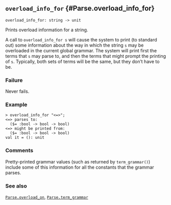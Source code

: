 ## `overload_info_for` {#Parse.overload_info_for}


```
overload_info_for: string -> unit
```



Prints overload information for a string.


A call to `overload_info_for s` will cause the system to print (to
standard out) some information about the way in which the string `s`
may be overloaded in the current global grammar. The system will print
first the terms that `s` may parse to, and then the terms that might
prompt the printing of `s`. Typically, both sets of terms will be the
same, but they don’t have to be.

### Failure

Never fails.

### Example

    
    > overload_info_for "<=>";
    <=> parses to:
      ($= :bool -> bool -> bool)
    <=> might be printed from:
      ($= :bool -> bool -> bool)
    val it = (): unit
    

### Comments

Pretty-printed grammar values (such as returned by `term_grammar()`)
include some of this information for all the constants that the
grammar parses.

### See also

[`Parse.overload_on`](#Parse.overload_on), [`Parse.term_grammar`](#Parse.term_grammar)

